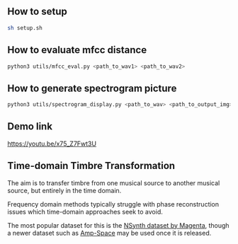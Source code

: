 ## How to setup
```bash
sh setup.sh
```

## How to evaluate mfcc distance
```bash
python3 utils/mfcc_eval.py <path_to_wav1> <path_to_wav2>
```

## How to generate spectrogram picture
```bash
python3 utils/spectrogram_display.py <path_to_wav> <path_to_output_img>
```

## Demo link
https://youtu.be/x75_Z7Fwt3U

## Time-domain Timbre Transformation

The aim is to transfer timbre from one musical source to another musical source, but entirely in the time domain.

Frequency domain methods typically struggle with phase reconstruction issues which time-domain approaches seek to avoid.

The most popular dataset for this is the [NSynth dataset by Magenta](https://magenta.tensorflow.org/datasets/nsynth), though a newer dataset such as [Amp-Space](https://dafx2020.mdw.ac.at/proceedings/papers/DAFx20in21_paper_47.pdf) may be used once it is released.
